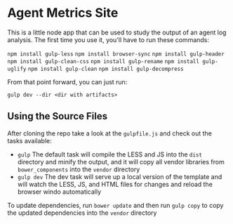 # Agent Metrics Site

This is a little node app that can be used to study the output of an agent log analysis. The first time you use it, you'll have to run these commands:

`npm install gulp-less`
`npm install browser-sync`
`npm install gulp-header`
`npm install gulp-clean-css`
`npm install gulp-rename`
`npm install gulp-uglify`
`npm install gulp-clean`
`npm install gulp-decompress`

From that point forward, you can just run:

`gulp dev --dir <dir with artifacts>`

## Using the Source Files

After cloning the repo take a look at the `gulpfile.js` and check out the tasks available:
* `gulp` The default task will compile the LESS and JS into the `dist` directory and minify the output, and it will copy all vendor libraries from `bower_components` into the `vendor` directory
* `gulp dev` The dev task will serve up a local version of the template and will watch the LESS, JS, and HTML files for changes and reload the browser windo automatically

To update dependencies, run `bower update` and then run `gulp copy` to copy the updated dependencies into the `vendor` directory

